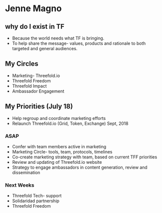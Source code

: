 # Jenne Magno


## why do I exist in TF 
- Because the world needs what TF is bringing.
- To help share the message- values, products and rationale to both targeted and general audiences.

## My Circles
- Marketing- Threefold.io
- Threefold Freedom
- Threefold Impact
- Ambassador Engagement
    
## My Priorities (July 18)
- Help regroup and coordinate marketing efforts 
- Relaunch Threefold.io (Grid, Token, Exchange) Sept, 2018

### ASAP
- Confer with team members active in marketing
- Marketing Circle- tools, team, protocols, timelines
- Co-create marketing strategy with team, based on current TFF priorities
- Review and updating of Threefold.io website
- Strategy to engage ambassadors in content generation, review and dissemination

### Next Weeks

- Threefold Tech- support 
- Solidaridad partnership
- Threefold Freedom





